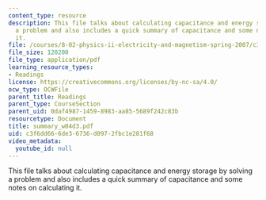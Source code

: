 ```yaml
---
content_type: resource
description: This file talks about calculating capacitance and energy storage by solving
  a problem and also includes a quick summary of capacitance and some notes on calculating
  it.
file: /courses/8-02-physics-ii-electricity-and-magnetism-spring-2007/c3f6dd666de36736d0972fbc1e281f68_summary_w04d3.pdf
file_size: 120200
file_type: application/pdf
learning_resource_types:
- Readings
license: https://creativecommons.org/licenses/by-nc-sa/4.0/
ocw_type: OCWFile
parent_title: Readings
parent_type: CourseSection
parent_uid: 0daf4987-1459-8983-aa85-5689f242c83b
resourcetype: Document
title: summary_w04d3.pdf
uid: c3f6dd66-6de3-6736-d097-2fbc1e281f68
video_metadata:
  youtube_id: null
---
```

This file talks about calculating capacitance and energy storage by solving a problem and also includes a quick summary of capacitance and some notes on calculating it.